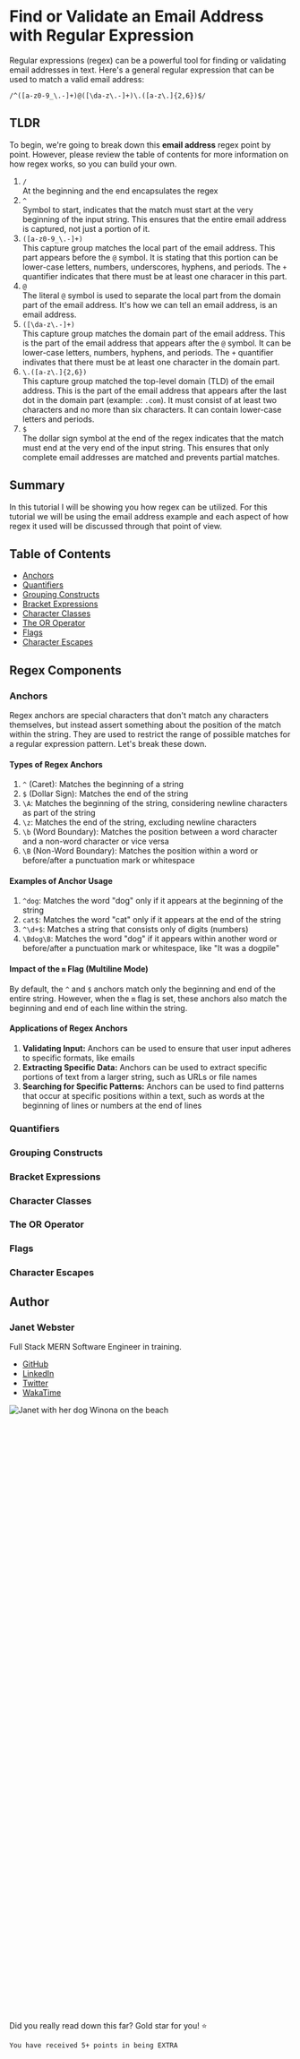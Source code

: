 # Find or Validate an Email Address with Regular Expression

Regular expressions (regex) can be a powerful tool for finding or validating email addresses in text. Here's a general regular expression that can be used to match a valid email address:

```
/^([a-z0-9_\.-]+)@([\da-z\.-]+)\.([a-z\.]{2,6})$/
```

## TLDR

To begin, we're going to break down this **email address** regex point by point. However, please review the table of contents for more information on how regex works, so you can build your own.

1. `/` <br />
At the beginning and the end encapsulates the regex
2. `^`  <br />
Symbol to start, indicates that the match must start at the very beginning of the input string. This ensures that the entire email address is captured, not just a portion of it.
3. `([a-z0-9_\.-]+)`  <br />
This capture group matches the local part of the email address. This part appears before the `@` symbol. It is stating that this portion can be lower-case letters, numbers, underscores, hyphens, and periods. The `+` quantifier indicates that there must be at least one characer in this part.
4. `@`  <br />
The literal `@` symbol is used to separate the local part from the domain part of the email address. It's how we can tell an email address, is an email address.
5.  `([\da-z\.-]+)`  <br />
This capture group matches the domain part of the email address. This is the part of the email address that appears after the `@` symbol. It can be lower-case letters, numbers, hyphens, and periods. The `+` quantifier indivates that there must be at least one character in the domain part.
6.  `\.([a-z\.]{2,6})`  <br />
This capture group matched the top-level domain (TLD) of the email address. This is the part of the email address that appears after the last dot in the domain part (example: `.com`). It must consist of at least two characters and no more than six characters. It can contain lower-case letters and periods.
7. `$`  <br />
The dollar sign symbol at the end of the regex indicates that the match must end at the very end of the input string. This ensures that only complete email addresses are matched and prevents partial matches.


<!-- - how to define a search pattern in a body of text
- each character is a literal character (capital R, or lower-case a)
- meta character, meaning a character that does not indicate a single literal character. More so a generalized pattern.
- .* is a wildcard regular expression
- \d is a digit -->

## Summary

In this tutorial I will be showing you how regex can be utilized. For this tutorial we will be using the email address example and each aspect of how regex it used will be discussed through that point of view.

## Table of Contents

- [Anchors](#anchors)
- [Quantifiers](#quantifiers)
- [Grouping Constructs](#grouping-constructs)
- [Bracket Expressions](#bracket-expressions)
- [Character Classes](#character-classes)
- [The OR Operator](#the-or-operator)
- [Flags](#flags)
- [Character Escapes](#character-escapes)

## Regex Components

### Anchors
Regex anchors are special characters that don't match any characters themselves, but instead assert something about the position of the match within the string. They are used to restrict the range of possible matches for a regular expression pattern. Let's break these down.

#### Types of Regex Anchors

1. `^` (Caret): Matches the beginning of a string
2. `$` (Dollar Sign): Matches the end of the string
3. `\A`: Matches the beginning of the string, considering newline characters as part of the string
4. `\z`: Matches the end of the string, excluding newline characters
5. `\b` (Word Boundary): Matches the position between a word character and a non-word character or vice versa
6. `\B` (Non-Word Boundary): Matches the position within a word or before/after a punctuation mark or whitespace

#### Examples of Anchor Usage

1. `^dog`: Matches the word "dog" only if it appears at the beginning of the string
2. `cat$`: Matches the word "cat" only if it appears at the end of the string
3. `^\d+$`: Matches a string that consists only of digits (numbers)
4. `\Bdog\B`: Matches the word "dog" if it appears within another word or before/after a punctuation mark or whitespace, like "It was a dogpile"

#### Impact of the `m` Flag (Multiline Mode)

By default, the `^` and `$` anchors match only the beginning and end of the entire string. However, when the `m` flag is set, these anchors also match the beginning and end of each line within the string.

#### Applications of Regex Anchors

1. __Validating Input:__ Anchors can be used to ensure that user input adheres to specific formats, like emails
2. __Extracting Specific Data:__ Anchors can be used to extract specific portions of text from a larger string, such as URLs or file names
3. __Searching for Specific Patterns:__ Anchors can be used to find patterns that occur at specific positions within a text, such as words at the beginning of lines or numbers at the end of lines

### Quantifiers

### Grouping Constructs

### Bracket Expressions

### Character Classes

### The OR Operator

### Flags

### Character Escapes

## Author
### Janet Webster
Full Stack MERN Software Engineer in training.

- [GitHub](https://github.com/TwixmixyJanet/)
- [LinkedIn](https://www.linkedin.com/in/twixmixy/)
- [Twitter](https://twitter.com/Twixmixy)
- [WakaTime](https://wakatime.com/@Twixmixy)

![Janet with her dog Winona on the beach](https://avatars.githubusercontent.com/u/117195025?v=4)

<br /><br /><br /><br /><br /><br /><br /><br /><br /><br /><br /><br /><br /><br /><br /><br /><br /><br /><br /><br /><br /><br /><br /><br /><br /><br /><br /><br /><br /><br /><br /><br /><br /><br /><br /><br /><br /><br /><br /><br /><br /><br /><br /><br /><br /><br /><br /><br /><br /><br /><br /><br /><br /><br /><br /><br /><br /><br /><br /><br /><br /><br />

Did you really read down this far? Gold star for you! ⭐
```
You have received 5+ points in being EXTRA
```
